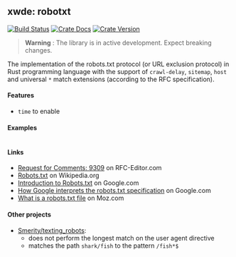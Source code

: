 ## xwde: robotxt

[![Build Status][action-badge]][action-url]
[![Crate Docs][docs-badge]][docs-url]
[![Crate Version][crates-badge]][crates-url]

[action-badge]: https://img.shields.io/github/actions/workflow/status/xwde/robotxt/build.yaml?branch=main&label=build&logo=github&style=for-the-badge
[action-url]: https://github.com/xwde/robotxt/actions/workflows/build.yaml
[crates-badge]: https://img.shields.io/crates/v/robotxt.svg?logo=rust&style=for-the-badge
[crates-url]: https://crates.io/crates/robotxt
[docs-badge]: https://img.shields.io/docsrs/robotxt?logo=Docs.rs&style=for-the-badge
[docs-url]: http://docs.rs/robotxt

> **Warning** : The library is in active development. Expect breaking changes.
  
The implementation of the robots.txt protocol (or URL exclusion protocol) in
Rust programming language with the support of `crawl-delay`, `sitemap`, `host`
and universal `*` match extensions (according to the RFC specification).

#### Features

- `time` to enable

#### Examples

```rust

```

#### Links

- [Request for Comments: 9309](https://www.rfc-editor.org/rfc/rfc9309.txt) on
  RFC-Editor.com
- [Robots.txt](https://en.wikipedia.org/wiki/Robots.txt) on Wikipedia.org
- [Introduction to Robots.txt](https://developers.google.com/search/docs/crawling-indexing/robots/intro)
  on Google.com
- [How Google interprets the robots.txt specification](https://developers.google.com/search/docs/crawling-indexing/robots/robots_txt)
  on Google.com
- [What is a robots.txt file](https://moz.com/learn/seo/robotstxt) on Moz.com

#### Other projects

- [Smerity/texting_robots](https://github.com/Smerity/texting_robots): 
  - does not perform the longest match on the user agent directive
  - matches the path `shark/fish` to the pattern `/fish*$`
